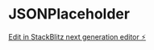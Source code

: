 # JSONPlaceholder

[Edit in StackBlitz next generation editor ⚡️](https://stackblitz.com/~/github.com/WatashiIsHero/JSONPlaceholder)